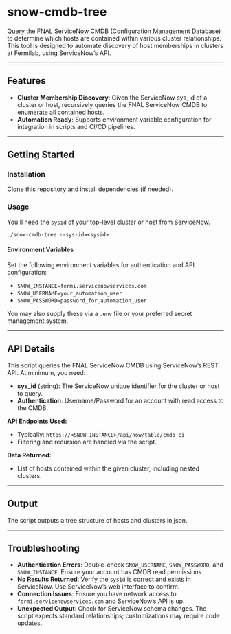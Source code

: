 # snow-cmdb-tree

Query the FNAL ServiceNow CMDB (Configuration Management Database) to determine which hosts are contained within various cluster relationships. This tool is designed to automate discovery of host memberships in clusters at Fermilab, using ServiceNow’s API.

---

## Features

- **Cluster Membership Discovery**: Given the ServiceNow sys_id of a cluster or host, recursively queries the FNAL ServiceNow CMDB to enumerate all contained hosts.
- **Automation Ready**: Supports environment variable configuration for integration in scripts and CI/CD pipelines.

---

## Getting Started

### Installation

Clone this repository and install dependencies (if needed).

### Usage

You'll need the `sysid` of your top-level cluster or host from ServiceNow.

```shell
./snow-cmdb-tree --sys-id=<sysid>
```

#### Environment Variables

Set the following environment variables for authentication and API configuration:

- `SNOW_INSTANCE=fermi.servicenowservices.com`
- `SNOW_USERNAME=your_automation_user`
- `SNOW_PASSWORD=password_for_automation_user`

You may also supply these via a `.env` file or your preferred secret management system.

---

## API Details

This script queries the FNAL ServiceNow CMDB using ServiceNow’s REST API. At minimum, you need:

- **sys_id** (string): The ServiceNow unique identifier for the cluster or host to query.
- **Authentication**: Username/Password for an account with read access to the CMDB.

**API Endpoints Used:**
- Typically: `https://<SNOW_INSTANCE>/api/now/table/cmdb_ci`
- Filtering and recursion are handled via the script.

**Data Returned:**
- List of hosts contained within the given cluster, including nested clusters.

---

## Output

The script outputs a tree structure of hosts and clusters in json.

---

## Troubleshooting

- **Authentication Errors**: Double-check `SNOW_USERNAME`, `SNOW_PASSWORD`, and `SNOW_INSTANCE`. Ensure your account has CMDB read permissions.
- **No Results Returned**: Verify the `sysid` is correct and exists in ServiceNow. Use ServiceNow’s web interface to confirm.
- **Connection Issues**: Ensure you have network access to `fermi.servicenowservices.com` and ServiceNow’s API is up.
- **Unexpected Output**: Check for ServiceNow schema changes. The script expects standard relationships; customizations may require code updates.

